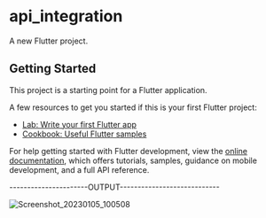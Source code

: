 # api_integration

A new Flutter project.

## Getting Started

This project is a starting point for a Flutter application.

A few resources to get you started if this is your first Flutter project:

- [Lab: Write your first Flutter app](https://docs.flutter.dev/get-started/codelab)
- [Cookbook: Useful Flutter samples](https://docs.flutter.dev/cookbook)

For help getting started with Flutter development, view the
[online documentation](https://docs.flutter.dev/), which offers tutorials,
samples, guidance on mobile development, and a full API reference.


----------------------OUTPUT----------------------------



![Screenshot_20230105_100508](https://user-images.githubusercontent.com/107807403/210702586-3e61f0cb-da0b-4d40-9ac4-19c7b69c9fe6.png)
